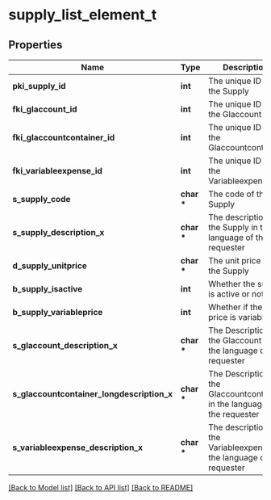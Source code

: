# supply_list_element_t

## Properties
Name | Type | Description | Notes
------------ | ------------- | ------------- | -------------
**pki_supply_id** | **int** | The unique ID of the Supply | 
**fki_glaccount_id** | **int** | The unique ID of the Glaccount | [optional] 
**fki_glaccountcontainer_id** | **int** | The unique ID of the Glaccountcontainer | [optional] 
**fki_variableexpense_id** | **int** | The unique ID of the Variableexpense | 
**s_supply_code** | **char \*** | The code of the Supply | 
**s_supply_description_x** | **char \*** | The description of the Supply in the language of the requester | 
**d_supply_unitprice** | **char \*** | The unit price of the Supply | 
**b_supply_isactive** | **int** | Whether the supply is active or not | 
**b_supply_variableprice** | **int** | Whether if the price is variable | 
**s_glaccount_description_x** | **char \*** | The Description for the Glaccount in the language of the requester | [optional] 
**s_glaccountcontainer_longdescription_x** | **char \*** | The Description for the Glaccountcontainer in the language of the requester | [optional] 
**s_variableexpense_description_x** | **char \*** | The description of the Variableexpense in the language of the requester | [optional] 

[[Back to Model list]](../README.md#documentation-for-models) [[Back to API list]](../README.md#documentation-for-api-endpoints) [[Back to README]](../README.md)


